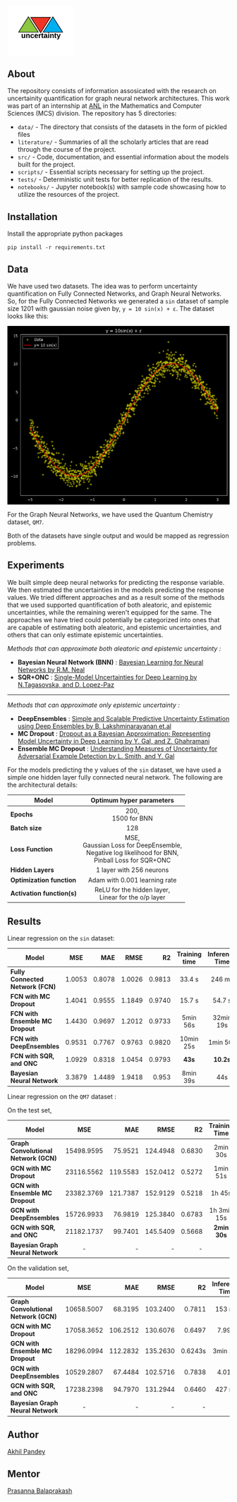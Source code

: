 <img src="src/media/uncertainty-logo.png" alt="drawing" width="150px" style="display: block; margin-right: auto"/>

## About
The repository consists of information assosicated with the research on uncertainity quantification for graph neural network architectures. This work was part of an internship at [ANL](https://www.anl.gov/mcs) in the Mathematics and Computer Sciences (MCS) division. The repository has 5 directories:
- `data/` - The directory that consists of the datasets in the form of pickled files
- `literature/` - Summaries of all the scholarly articles that are read through the course of the project.
- `src/` - Code, documentation, and essential information about the models built for the project.
- `scripts/` - Essential scripts necessary for setting up the project.
- `tests/` - Deterministic unit tests for better replication of the results.
- `notebooks/` - Jupyter notebook(s) with sample code showcasing how to utilize the resources of the project.

## Installation

Install the appropriate python packages
```shell
pip install -r requirements.txt
```

## Data
We have used two datasets. The idea was to perform uncertainty quantification on Fully Connected Networks, and Graph Neural Networks. So, for the Fully Connected Networks we generated a `sin` dataset of sample size 1201 with gaussian noise given by, `y = 10 sin(x) + ε`. The dataset looks like this:

<img src="src/media/data.png" alt="data" style="display: block; margin-right: auto"/>

For the Graph Neural Networks, we have used the Quantum Chemistry dataset, `QM7`.

Both of the datasets have single output and would be mapped as regression problems.

## Experiments
We built simple deep neural networks for predicting the response variable. We then estimated the uncertainties in the models predicting the response values. We tried different approaches and as a result some of the methods that we used supported quantification of both aleatoric, and epistemic uncertainties, while the remaining weren't equipped for the same. The approaches we have tried could potentially be categorized into ones that are capable of estimating both aleatoric, and epistemic uncertainties, and others that can only estimate epistemic uncertainties.

*Methods that can approximate both aleatoric and epistemic uncertainty :*
- **Bayesian Neural Network (BNN)** : [Bayesian Learning for Neural Networks by R.M. Neal](http://citeseerx.ist.psu.edu/viewdoc/download?doi=10.1.1.446.9306&rep=rep1&type=pdf)
- **SQR+ONC** : [Single-Model Uncertainties for Deep Learning by N.Tagasovska, and D. Lopez-Paz](https://arxiv.org/pdf/1811.00908.pdf)
<hr>

*Methods that can approximate only epistemic uncertainty :*
- **DeepEnsembles** : [Simple and Scalable Predictive Uncertainty Estimation using Deep Ensembles by B. Lakshminarayanan et.al](https://arxiv.org/pdf/1612.01474.pdf)
- **MC Dropout** : [Dropout as a Bayesian Approximation: Representing Model Uncertainty in Deep Learning by Y. Gal, and Z. Ghahramani](https://arxiv.org/pdf/1506.02142.pdf)
- **Ensemble MC Dropout** : [Understanding Measures of Uncertainty for Adversarial Example Detection by L. Smith, and Y. Gal](https://arxiv.org/pdf/1803.08533.pdf)


For the models predicting the y values of the `sin` dataset, we have used a simple one hidden layer fully connected neural network. The following are the architectural details:

| Model  | Optimum hyper parameters |
|--------|:------------------------:|
| **Epochs** | 200, <br> 1500 for BNN |
| **Batch size** | 128 |
| **Loss Function** | MSE, <br> Gaussian Loss for DeepEnsemble, <br> Negative log likelihood for BNN, <br> Pinball Loss for SQR+ONC |
| **Hidden Layers** | 1 layer with 256 neurons |
| **Optimization function** | Adam with 0.001 learning rate |
| **Activation function(s)** | ReLU for the hidden layer, <br>Linear for the o/p layer |


## Results

Linear regression on the `sin` dataset: 

| Model  | MSE | MAE| RMSE | R2 | Training time | Inference Time |
|--------|:---:|---:|-----:|---:|:-------------:|:--------------:|
| **Fully Connected Network (FCN)** | 1.0053 | 0.8078 | 1.0026 | 0.9813 | 33.4 s| 246 ms| 
| **FCN with MC Dropout** | 1.4041 | 0.9555 | 1.1849 | 0.9740 | 15.7 s| 54.7 s|
| **FCN with Ensemble MC Dropout** | 1.4430 | 0.9697 | 1.2012 | 0.9733 | 5min 56s| 32min 19s|
| **FCN with DeepEnsembles** | 0.9531 | 0.7767 | 0.9763 | 0.9820 | 10min 25s| 1min 50s|
| **FCN with SQR, and ONC** | 1.0929 | 0.8318 | 1.0454 | 0.9793 | **43s** | **10.2s**|
| **Bayesian Neural Network** | 3.3879 | 1.4489 | 1.9418 | 0.953 | 8min 39s| 44s|


Linear regression on the `QM7` dataset :

On the test set,

| Model  | MSE | MAE| RMSE | R2 | Training Time | Inference Time |
|--------|:---:|---:|-----:|---:|:-------------:|:--------------:|
| **Graph Convolutional Network (GCN)** | 15498.9595 | 75.9521 | 124.4948 | 0.6830 | 2min 30s| 444 ms|
| **GCN with MC Dropout** | 23116.5562 | 119.5583 | 152.0412 | 0.5272 | 1min 51s| 8.46 s|
| **GCN with Ensemble MC Dropout** | 23382.3769 | 121.7387 | 152.9129 | 0.5218 | 1h 45s| 6min 46s|
| **GCN with DeepEnsembles** | 15726.9933 | 76.9819 | 125.3840 | 0.6783 | 1h 3min 15s| 2min 59s|
| **GCN with SQR, and ONC** | 21182.1737 | 99.7401 | 145.5409 | 0.5668 | **2min 30s** | **579 ms**|
| **Bayesian Graph Neural Network** | - | - | - | - |

On the validation set,

| Model  | MSE | MAE| RMSE | R2 | Inference Time |
|--------|:---:|---:|-----:|---:|:--------------:|
| **Graph Convolutional Network (GCN)** | 10658.5007 | 68.3195 | 103.2400 | 0.7811 | 153 ms|
| **GCN with MC Dropout** | 17058.3652 | 106.2512 | 130.6076 | 0.6497 | 7.99 s|
| **GCN with Ensemble MC Dropout** | 18296.0994 | 112.2832 | 135.2630 | 0.6243s | 3min 36s|
| **GCN with DeepEnsembles** | 10529.2807 | 67.4484 | 102.5716 | 0.7838 | 4.01 s|
| **GCN with SQR, and ONC** | 17238.2398 | 94.7970 | 131.2944 | 0.6460 | 427 ms|
| **Bayesian Graph Neural Network** | - | - | - | - |


## Author
[Akhil Pandey](https://github.com/akhilpandey95)

## Mentor
[Prasanna Balaprakash](https://github.com/pbalapra)

